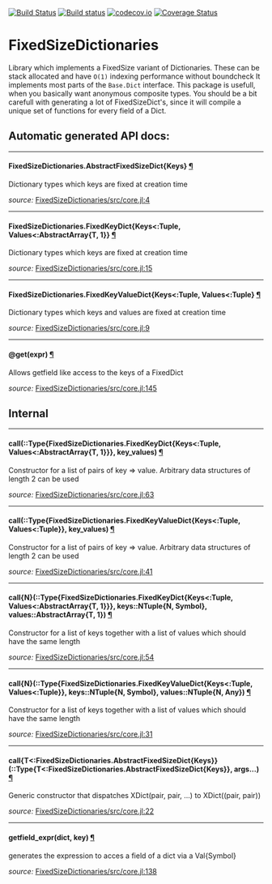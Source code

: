 
[![Build Status](https://travis-ci.org/SimonDanisch/FixedSizeDictionaries.jl.svg?branch=master)](https://travis-ci.org/SimonDanisch/FixedSizeDictionaries.jl)
[![Build status](https://ci.appveyor.com/api/projects/status/rug74qwk1dbl62wx?svg=true)](https://ci.appveyor.com/project/SimonDanisch/fixedsizedictionaries-jl)
[![codecov.io](https://codecov.io/github/SimonDanisch/FixedSizeDictionaries.jl/coverage.svg?branch=master)](https://codecov.io/github/SimonDanisch/FixedSizeDictionaries.jl?branch=master)
[![Coverage Status](https://coveralls.io/repos/github/SimonDanisch/FixedSizeDictionaries.jl/badge.svg?branch=master)](https://coveralls.io/github/SimonDanisch/FixedSizeDictionaries.jl?branch=master)

# FixedSizeDictionaries

Library which implements a FixedSize variant of Dictionaries.
These can be stack allocated and have `O(1)` indexing performance without boundcheck
It implements most parts of the `Base.Dict` interface.
This package is usefull, when you basically want anonymous composite types.
You should be a bit carefull with generating a lot of FixedSizeDict's, since
it will compile a unique set of functions for every field of a Dict.


## Automatic generated API docs:

---

<a id="type__abstractfixedsizedict.1" class="lexicon_definition"></a>
#### FixedSizeDictionaries.AbstractFixedSizeDict{Keys} [¶](#type__abstractfixedsizedict.1)
Dictionary types which keys are fixed at creation time


*source:*
[FixedSizeDictionaries/src/core.jl:4](https://github.com/SimonDanisch/FixedSizeDictionaries.jl/tree/1822b7619c5e50d427aad995057f6931a72a2f54/src/core.jl#L4)

---

<a id="type__fixedkeydict.1" class="lexicon_definition"></a>
#### FixedSizeDictionaries.FixedKeyDict{Keys<:Tuple, Values<:AbstractArray{T, 1}} [¶](#type__fixedkeydict.1)
Dictionary types which keys are fixed at creation time


*source:*
[FixedSizeDictionaries/src/core.jl:15](https://github.com/SimonDanisch/FixedSizeDictionaries.jl/tree/1822b7619c5e50d427aad995057f6931a72a2f54/src/core.jl#L15)

---

<a id="type__fixedkeyvaluedict.1" class="lexicon_definition"></a>
#### FixedSizeDictionaries.FixedKeyValueDict{Keys<:Tuple, Values<:Tuple} [¶](#type__fixedkeyvaluedict.1)
Dictionary types which keys and values are fixed at creation time


*source:*
[FixedSizeDictionaries/src/core.jl:9](https://github.com/SimonDanisch/FixedSizeDictionaries.jl/tree/1822b7619c5e50d427aad995057f6931a72a2f54/src/core.jl#L9)

---

<a id="macro___get.1" class="lexicon_definition"></a>
#### @get(expr) [¶](#macro___get.1)
Allows getfield like access to the keys of a FixedDict


*source:*
[FixedSizeDictionaries/src/core.jl:145](https://github.com/SimonDanisch/FixedSizeDictionaries.jl/tree/1822b7619c5e50d427aad995057f6931a72a2f54/src/core.jl#L145)

## Internal

---

<a id="method__call.1" class="lexicon_definition"></a>
#### call(::Type{FixedSizeDictionaries.FixedKeyDict{Keys<:Tuple, Values<:AbstractArray{T, 1}}},  key_values) [¶](#method__call.1)
Constructor for a list of pairs of key => value.
Arbitrary data structures of length 2 can be used


*source:*
[FixedSizeDictionaries/src/core.jl:63](https://github.com/SimonDanisch/FixedSizeDictionaries.jl/tree/1822b7619c5e50d427aad995057f6931a72a2f54/src/core.jl#L63)

---

<a id="method__call.2" class="lexicon_definition"></a>
#### call(::Type{FixedSizeDictionaries.FixedKeyValueDict{Keys<:Tuple, Values<:Tuple}},  key_values) [¶](#method__call.2)
Constructor for a list of pairs of key => value.
Arbitrary data structures of length 2 can be used


*source:*
[FixedSizeDictionaries/src/core.jl:41](https://github.com/SimonDanisch/FixedSizeDictionaries.jl/tree/1822b7619c5e50d427aad995057f6931a72a2f54/src/core.jl#L41)

---

<a id="method__call.3" class="lexicon_definition"></a>
#### call{N}(::Type{FixedSizeDictionaries.FixedKeyDict{Keys<:Tuple, Values<:AbstractArray{T, 1}}},  keys::NTuple{N, Symbol},  values::AbstractArray{T, 1}) [¶](#method__call.3)
Constructor for a list of keys together with a list of values which should have the same length


*source:*
[FixedSizeDictionaries/src/core.jl:54](https://github.com/SimonDanisch/FixedSizeDictionaries.jl/tree/1822b7619c5e50d427aad995057f6931a72a2f54/src/core.jl#L54)

---

<a id="method__call.4" class="lexicon_definition"></a>
#### call{N}(::Type{FixedSizeDictionaries.FixedKeyValueDict{Keys<:Tuple, Values<:Tuple}},  keys::NTuple{N, Symbol},  values::NTuple{N, Any}) [¶](#method__call.4)
Constructor for a list of keys together with a list of values which should have the same length


*source:*
[FixedSizeDictionaries/src/core.jl:31](https://github.com/SimonDanisch/FixedSizeDictionaries.jl/tree/1822b7619c5e50d427aad995057f6931a72a2f54/src/core.jl#L31)

---

<a id="method__call.5" class="lexicon_definition"></a>
#### call{T<:FixedSizeDictionaries.AbstractFixedSizeDict{Keys}}(::Type{T<:FixedSizeDictionaries.AbstractFixedSizeDict{Keys}},  args...) [¶](#method__call.5)
Generic constructor that dispatches XDict(pair, pair, ...) to XDict((pair, pair))


*source:*
[FixedSizeDictionaries/src/core.jl:22](https://github.com/SimonDanisch/FixedSizeDictionaries.jl/tree/1822b7619c5e50d427aad995057f6931a72a2f54/src/core.jl#L22)

---

<a id="method__getfield_expr.1" class="lexicon_definition"></a>
#### getfield_expr(dict,  key) [¶](#method__getfield_expr.1)
generates the expression to acces a field of a dict via a Val{Symbol}


*source:*
[FixedSizeDictionaries/src/core.jl:138](https://github.com/SimonDanisch/FixedSizeDictionaries.jl/tree/1822b7619c5e50d427aad995057f6931a72a2f54/src/core.jl#L138)
